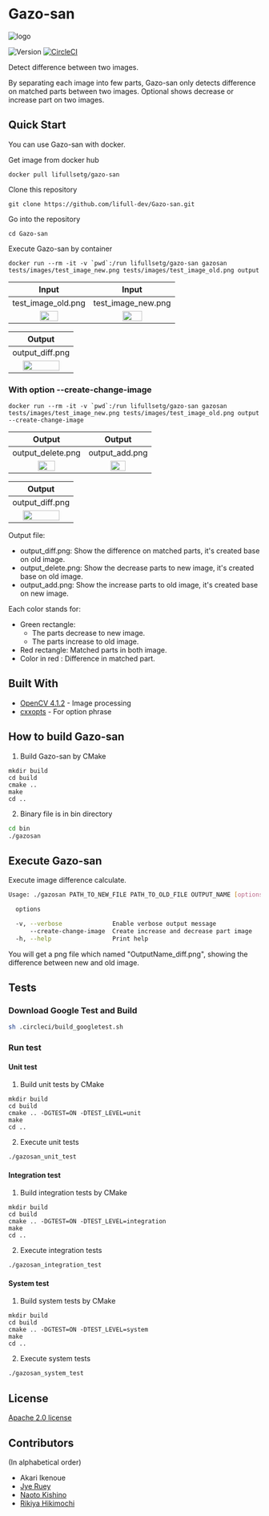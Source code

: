 # Gazo-san
![logo](docs/assets/logo.png)

![Version](https://shields-staging.herokuapp.com/github/v/release/lifull-dev/Gazo-san) [![CircleCI](https://circleci.com/gh/lifull-dev/Gazo-san.svg?style=svg)](https://circleci.com/gh/lifull-dev/Gazo-san)

Detect difference between two images.

By separating each image into few parts, Gazo-san only detects difference on matched parts between two images. Optional shows decrease or increase part on two images.

## Quick Start
You can use Gazo-san with docker.

Get image from docker hub
```
docker pull lifullsetg/gazo-san
```

Clone this repository
```
git clone https://github.com/lifull-dev/Gazo-san.git
```

Go into the repository
```
cd Gazo-san
```

Execute Gazo-san by container
```
docker run --rm -it -v `pwd`:/run lifullsetg/gazo-san gazosan tests/images/test_image_new.png tests/images/test_image_old.png output
```

| Input | Input |
| :--: | :--: |
| test_image_old.png | test_image_new.png |
| <img src="tests/images/test_image_old.png" width="50%" /> | <img src="tests/images/test_image_new.png" width="50%" /> |

| Output |
| :--: |
| output_diff.png |
| <img src="https://user-images.githubusercontent.com/27658353/70491691-502c5f00-1b45-11ea-9bdc-8cf1f1189593.png" width="80%" > |


### With option --create-change-image
```
docker run --rm -it -v `pwd`:/run lifullsetg/gazo-san gazosan tests/images/test_image_new.png tests/images/test_image_old.png output --create-change-image
```

| Output | Output |
| :--: | :--: |
| output_delete.png | output_add.png |
| <img src="https://user-images.githubusercontent.com/27658353/70491689-4e629b80-1b45-11ea-98e9-f986bfbaae63.png" width="50%" >| <img src="https://user-images.githubusercontent.com/27658353/70491682-4c004180-1b45-11ea-97a1-bfc77b31e6a0.png" width="50%" > |

| Output |
| :--: |
| output_diff.png |
| <img src="https://user-images.githubusercontent.com/27658353/70491691-502c5f00-1b45-11ea-9bdc-8cf1f1189593.png" width="80%" > |

Output file:
- output_diff.png: Show the difference on matched parts, it's created base on old image.
- output_delete.png: Show the decrease parts to new image, it's created base on old image.
- output_add.png: Show the increase parts to old image, it's created base on new image.

Each color stands for:
- Green rectangle:
  - The parts decrease to new image.
  - The parts increase to old image.
- Red rectangle: Matched parts in both image.
- Color in red : Difference in matched part.

## Built With

* [OpenCV 4.1.2](https://docs.opencv.org/4.1.2/) - Image processing
* [cxxopts](https://github.com/jarro2783/cxxopts) - For option phrase


## How to build Gazo-san

1. Build Gazo-san by CMake
```
mkdir build
cd build
cmake ..
make
cd ..
```
2. Binary file is in bin directory
```bash
cd bin
./gazosan
```

## Execute Gazo-san

Execute image difference calculate.

```bash
Usage: ./gazosan PATH_TO_NEW_FILE PATH_TO_OLD_FILE OUTPUT_NAME [options]

  options

  -v, --verbose              Enable verbose output message
      --create-change-image  Create increase and decrease part image
  -h, --help                 Print help
```

You will get a png file which named "OutputName_diff.png", showing the difference between new and old image.

## Tests

### Download Google Test and Build

```bash
sh .circleci/build_googletest.sh
```

### Run test

#### Unit test

1. Build unit tests by CMake
```
mkdir build
cd build
cmake .. -DGTEST=ON -DTEST_LEVEL=unit
make
cd ..
```
2. Execute unit tests
```bash
./gazosan_unit_test
```

#### Integration test

1. Build integration tests by CMake
```
mkdir build
cd build
cmake .. -DGTEST=ON -DTEST_LEVEL=integration
make
cd ..
```
2. Execute integration tests
```bash
./gazosan_integration_test
```

#### System test

1. Build system tests by CMake
```
mkdir build
cd build
cmake .. -DGTEST=ON -DTEST_LEVEL=system
make
cd ..
```
2. Execute system tests
```bash
./gazosan_system_test
```

## License
[Apache 2.0 license](LICENSE)

## Contributors
(In alphabetical order)
* Akari Ikenoue
* [Jye Ruey](https://github.com/rueyaa332266)
* [Naoto Kishino](https://github.com/naotospace)
* [Rikiya Hikimochi](https://github.com/hikimochi)
